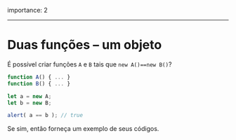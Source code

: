 importance: 2

---

# Duas funções – um objeto

É possível criar funções `A` e `B` tais que `new A()==new B()`?

```js no-beautify
function A() { ... }
function B() { ... }

let a = new A;
let b = new B;

alert( a == b ); // true
```

Se sim, então forneça um exemplo de seus códigos.

